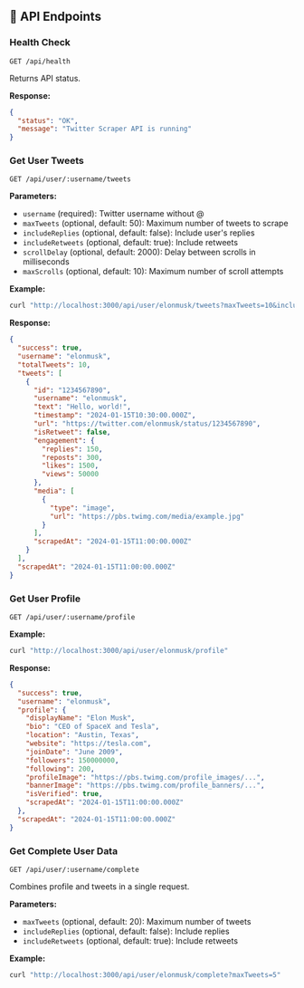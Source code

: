 ## 🎯 API Endpoints

### Health Check
```
GET /api/health
```
Returns API status.

**Response:**
```json
{
  "status": "OK",
  "message": "Twitter Scraper API is running"
}
```

### Get User Tweets
```
GET /api/user/:username/tweets
```

**Parameters:**
- `username` (required): Twitter username without @
- `maxTweets` (optional, default: 50): Maximum number of tweets to scrape
- `includeReplies` (optional, default: false): Include user's replies
- `includeRetweets` (optional, default: true): Include retweets
- `scrollDelay` (optional, default: 2000): Delay between scrolls in milliseconds
- `maxScrolls` (optional, default: 10): Maximum number of scroll attempts

**Example:**
```bash
curl "http://localhost:3000/api/user/elonmusk/tweets?maxTweets=10&includeReplies=false"
```

**Response:**
```json
{
  "success": true,
  "username": "elonmusk",
  "totalTweets": 10,
  "tweets": [
    {
      "id": "1234567890",
      "username": "elonmusk",
      "text": "Hello, world!",
      "timestamp": "2024-01-15T10:30:00.000Z",
      "url": "https://twitter.com/elonmusk/status/1234567890",
      "isRetweet": false,
      "engagement": {
        "replies": 150,
        "reposts": 300,
        "likes": 1500,
        "views": 50000
      },
      "media": [
        {
          "type": "image",
          "url": "https://pbs.twimg.com/media/example.jpg"
        }
      ],
      "scrapedAt": "2024-01-15T11:00:00.000Z"
    }
  ],
  "scrapedAt": "2024-01-15T11:00:00.000Z"
}
```

### Get User Profile
```
GET /api/user/:username/profile
```

**Example:**
```bash
curl "http://localhost:3000/api/user/elonmusk/profile"
```

**Response:**
```json
{
  "success": true,
  "username": "elonmusk",
  "profile": {
    "displayName": "Elon Musk",
    "bio": "CEO of SpaceX and Tesla",
    "location": "Austin, Texas",
    "website": "https://tesla.com",
    "joinDate": "June 2009",
    "followers": 150000000,
    "following": 200,
    "profileImage": "https://pbs.twimg.com/profile_images/...",
    "bannerImage": "https://pbs.twimg.com/profile_banners/...",
    "isVerified": true,
    "scrapedAt": "2024-01-15T11:00:00.000Z"
  },
  "scrapedAt": "2024-01-15T11:00:00.000Z"
}
```

### Get Complete User Data
```
GET /api/user/:username/complete
```

Combines profile and tweets in a single request.

**Parameters:**
- `maxTweets` (optional, default: 20): Maximum number of tweets
- `includeReplies` (optional, default: false): Include replies
- `includeRetweets` (optional, default: true): Include retweets

**Example:**
```bash
curl "http://localhost:3000/api/user/elonmusk/complete?maxTweets=5"
```
